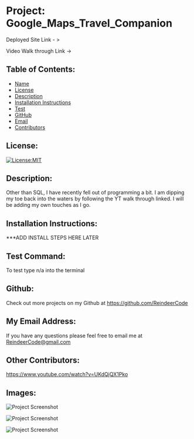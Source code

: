 # Project: Google_Maps_Travel_Companion

  Deployed Site Link - > 

  Video Walk through Link -> 

## Table of Contents: 
- [Name](#name)
- [License](#license)
- [Description](#description)
- [Installation Instructions](#installationInstructions)
- [Test](#test)
- [GitHub](#gitHub)
- [Email](#email)
- [Contributors](#contributors)

## License:
[![License:MIT](https://img.shields.io/badge/License-MIT-yellow.svg)](https://opensource.org/licenses/MIT)

## Description:
Other than SQL, I have recently fell out of programming a bit. I am dipping my toe back into the waters by following the YT walk through linked. I will be adding my own touches as I go.


## Installation Instructions: 
***ADD INSTALL STEPS HERE LATER

## Test Command: 
To test type n/a into the terminal

## Github: 
Check out more projects on my Github at https://github.com/ReindeerCode

## My Email Address:
If you have any questions please feel free to email me at ReindeerCode@gmail.com

## Other Contributors:
https://www.youtube.com/watch?v=UKdQjQX1Pko

## Images:
![Project Screenshot](./imagePathHere.png)

![Project Screenshot](./imagePathHere.png)

![Project Screenshot](./imagePathHere.png)
